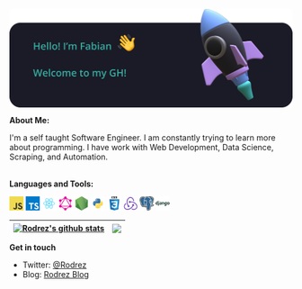 
<img align="center" src="https://github.com/rodrez/rodrez/blob/master/GH%20Banner.png" alt="Rodrez's github stats" /></a>

**About Me:**  

I'm a self taught Software Engineer. I am constantly trying to learn more about programming. I have work with Web Development, Data Science, Scraping, and Automation. 
<br /><br />

**Languages and Tools:**  

<code><img height="25" src="https://raw.githubusercontent.com/github/explore/80688e429a7d4ef2fca1e82350fe8e3517d3494d/topics/javascript/javascript.png"></code>
<code><img height="25" src="https://raw.githubusercontent.com/github/explore/80688e429a7d4ef2fca1e82350fe8e3517d3494d/topics/typescript/typescript.png"></code>
<code><img height="25" src="https://raw.githubusercontent.com/github/explore/80688e429a7d4ef2fca1e82350fe8e3517d3494d/topics/react/react.png"></code>
<code><img height="25" src="https://raw.githubusercontent.com/github/explore/5c058a388828bb5fde0bcafd4bc867b5bb3f26f3/topics/graphql/graphql.png"></code>
<code><img height="25" src="https://raw.githubusercontent.com/github/explore/80688e429a7d4ef2fca1e82350fe8e3517d3494d/topics/nodejs/nodejs.png"></code>
<code><img height="25" src="https://raw.githubusercontent.com/github/explore/80688e429a7d4ef2fca1e82350fe8e3517d3494d/topics/python/python.png"></code>
<code><img height="25" src="https://raw.githubusercontent.com/github/explore/80688e429a7d4ef2fca1e82350fe8e3517d3494d/topics/css/css.png"></code>
<code><img height="25" src="https://raw.githubusercontent.com/github/explore/80688e429a7d4ef2fca1e82350fe8e3517d3494d/topics/redux/redux.png"></code>
<code><img height="25" src="https://raw.githubusercontent.com/github/explore/80688e429a7d4ef2fca1e82350fe8e3517d3494d/topics/postgresql/postgresql.png"></code> 
<code><img height="25" src="https://raw.githubusercontent.com/github/explore/80688e429a7d4ef2fca1e82350fe8e3517d3494d/topics/django/django.png"></code>     



| <a href="https://github.com/rodrez/github-readme-stats"><img align="center" src="https://github-readme-stats.vercel.app/api?username=rodrez&show_icons=true&include_all_commits=true&theme=tokyonight&hide_border=true&count_private=true" alt="Rodrez's github stats" /></a> | <a href="https://github.com/rodrez/github-readme-stats"><img align="center" src="https://github-readme-stats.vercel.app/api/top-langs/?username=rodrez&layout=compact&theme=tokyonight&hide_border=true" /></a> |
| ------------- | ------------- |


**Get in touch**
- Twitter: <a href="https://twitter.com/rodrez_">@Rodrez</a>
- Blog: <a href="https://www.rodrez.com/blog">Rodrez Blog</a>

